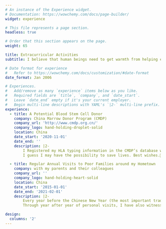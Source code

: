 ```yaml
---
# An instance of the Experience widget.
# Documentation: https://wowchemy.com/docs/page-builder/
widget: experience

# This file represents a page section.
headless: true

# Order that this section appears on the page.
weight: 65

title: Extracurricular Activities
subtitle: I believe that human beings need to get warmth from helping each other, thus I mainly participate in some social activities outside of the classroom to find the meaning of life and deliver my warmth.🕊️

# Date format for experience
#   Refer to https://wowchemy.com/docs/customization/#date-format
date_format: Jan 2006

# Experiences.
#   Add/remove as many `experience` items below as you like.
#   Required fields are `title`, `company`, and `date_start`.
#   Leave `date_end` empty if it's your current employer.
#   Begin multi-line descriptions with YAML's `|2-` multi-line prefix.
experience:
  - title: A Potential Blood Stem Cell Donor
    company: China Marrow Donor Program (CMDP)
    company_url: 'http://www.cmdp.org.cn/'
    company_logo: hand-holding-droplet-solid
    location: China
    date_start: '2020-11-01'
    date_end: ''
    description: |2-
        I Registered my HLA typing information in the CMDP’s database when I was a sophomore. Two months ago I was successfully matched with a patient in low‑resolution, and half a month ago another, which was unblieveable not only because the matching probability was extremely low but also because the patients may badly need appropriate stem cells to cure their terrible disease. 
        I guess I may have the possibility to save lives. Best wishes.💖

  - title: Regular Annual Visits to Poor Families around my Hometown
    company: with my parents and their colleagues
    company_url: ''
    company_logo: hand-holding-heart-solid
    location: China
    date_start: '2015-01-01'
    date_end: '2021-02-01'
    description: |2-
        Every year before the Chinese New Year (the most important traditional festival in China), I would visit the poorest families around my hometown with my parents and their colleagueswith . We bestowed them many necessities and holiday wishes. Even in 2020, the visit was completed before the outbreak of Covid-19. 
        Through year after year of personal visits, I have also witnessed the sharp improvement of their living standards. For this experience, I was awarded a public service scholarship by the college in 2021.

design:
  columns: '2'
---
```

